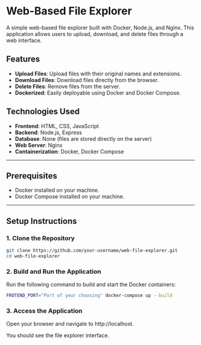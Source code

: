 # Web-Based File Explorer

A simple web-based file explorer built with Docker, Node.js, and Nginx. This application allows users to upload, download, and delete files through a web interface.

## Features
- **Upload Files**: Upload files with their original names and extensions.
- **Download Files**: Download files directly from the browser.
- **Delete Files**: Remove files from the server.
- **Dockerized**: Easily deployable using Docker and Docker Compose.

## Technologies Used
- **Frontend**: HTML, CSS, JavaScript
- **Backend**: Node.js, Express
- **Database**: None (files are stored directly on the server)
- **Web Server**: Nginx
- **Containerization**: Docker, Docker Compose

---

## Prerequisites
- Docker installed on your machine.
- Docker Compose installed on your machine.

---

## Setup Instructions

### 1. Clone the Repository
```bash
git clone https://github.com/your-username/web-file-explorer.git
cd web-file-explorer
```
### 2. Build and Run the Application
Run the following command to build and start the Docker containers:

```bash
FROTEND_PORT="Port of your choosing" docker-compose up --build
```
### 3. Access the Application
Open your browser and navigate to http://localhost.

You should see the file explorer interface.
